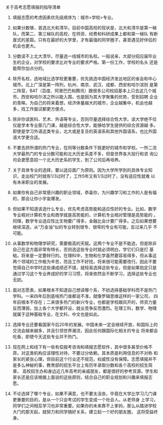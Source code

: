 关于高考志愿填报的指导清单

1. 填报志愿的考虑因素优先级顺序为：城市>学校>专业。

2. 如果分数够，首选北大和清华。目前中国高校的现状是，北大和清华是第一梯队，而第二、第三梯队的高校，在师资、经费和科研成果上都和第一梯队
有断崖式的差距。只有在最好的大学里，才有最强的同学圈子，甚至遇见好伴侣的机会也更大。

3. 分数读不上北大清华，尽量选一线城市的名校。一般说来，大部分招应届毕业生的企业，对学校的要求比对专业的要求严格。第一份工作，学校的名头
还是能帮你加点分的。

4. 除开名校，选地域比选学校更重要，优先挑选中国经济发达地区的省会和中心城市。北上广深是第一阵列，杭州、南京、武汉、成都、西安和哈尔滨则
是第二阵营，BAT（百度、阿里巴巴和腾讯）跟很多公司校招基本上只去这几个城市。西安和哈尔滨之所以能入围，也是因为其大学聚集的优势，受到招聘
企业的青睐。为自己的将来着想，经济体量越大的城市，企业越集中，机会也越多，找工作面试都更方便点。

5. 除非你读医科、艺术、外语等专业，否则尽量选择综合性大学。读大学绝不仅仅是学本专业那几门课，越是综合性大学，能够给学生提供的综合资源越
多。即使是学习外语这类专业，北大或是复旦的英语系和其他外国语系，也比外国语大学更合适。

6. 不要去挤所谓的热门专业，在同等分数条件下挑更好的城市和学校。一所二流大学最热门的专业分数可能和北大历史系差不多，但是世界各大投行和咨
询公司会更愿意招一个北大历史系的学生，到了公司后再培养。

7. 关于具体专业的选择，要以适应面广为原则。因为大学所学到的具体专业知识，走出校门时就有1/3过时了，工作5年又有1/3过时了，没有适应性就难
以有未来职业的发展。

8. 如果你有自己非常感兴趣的职业领域，恭喜你，为兴趣学习和工作的人是有福的，那会让你小宇宙爆发。

9. 但如果不知道该选什么专业，优先考虑高势能和适应性好的专业。比如，数学专业相对计算机专业和商学就是高势能的，计算机专业相对管理是高势能的
。同理，数学专业适应性比生物要广得多，金融比会计要广得多。之后如果想要继续深造，从“万金油”似的专业转到很专、很窄的专业有可能，反过来几乎
不可能。

10. 从事数学和物理学研究，需要极高的天赋。这两个专业不是不能选，但是除非自己在这方面非常有特长，否则选这些专业时就必须明白，学它们只是打
基础，将来是一定要转行的。在理科中，生物和化学虽然要容易得多，但从事这两个领域的工作极为辛苦，而且工作不好找，将来很可能需要改行。因此不要
觉得自己中学时这些课成绩还不错，就轻易选择这些专业，但是如果抱定只是通过学习这个专业养成好的学习习惯，将来依然会不断学习，选择这些专业也无妨。

11. 面对志愿表，如果根本不知道自己想读哪个系，不妨选择基础学科而不是热门学科。一来四年后到底啥热门谁都说不准，就像罗辑思维这样的一家公司，
四年前根本不存在；二来很多热门的新兴专业，也都是学校跟风开的，师资力量反而薄弱，加上各个大学都开设，就业竞争反而激烈。在理工科，数学、物理
就属于这种基础专业，在文科，中文也是如此。

12. 选择专业还要看国家今后20年的发展。中国未来一定会继续开放，和国际上的交流会越来越多，并且引领世界潮流，因此任何跟国际化相关的专业
将来都会吃香，即使今天这些专业并不热门。

13. 现在网上和线下有一些有偿报考咨询和填报志愿软件，其中很多甚至价格不菲。对这类机构应该理性对待，不要过分依赖。其本质是利用信息的不对称
和家长的紧张心理，但目前这个行业还不规范，权威性没有保障。志愿填报并不是多么神秘的事，教育部的招生平台上有历年录取分数和各个高校的招生简章，
高校招生办和身边近几年高考的亲戚朋友，都是很好的参考资源。学生和家长还是应该根据上面说的这些原则，结合自己的职业规划和兴趣来填报志愿。

14. 不论选择了哪个专业，如果不满意，也不要太沮丧，毕竟在大学比学习几门课更重要的目的，是从一个只会考试的学生变成一个社会人。从老师身
上学习，同学们之间相互学习也非常重要。如果你的未来靠不上爹妈，那么从踏进学校大门的那天起，就努力和同学搞好关系，建立起一个好的朋友圈，
这将受益终身。